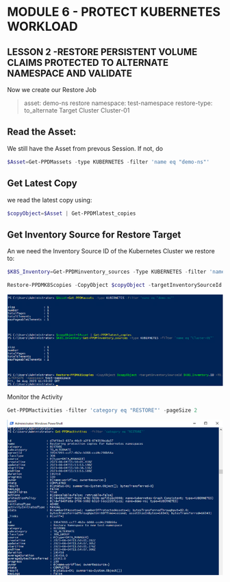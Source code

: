 # MODULE 6 - PROTECT KUBERNETES WORKLOAD

## LESSON 2 -RESTORE PERSISTENT VOLUME CLAIMS PROTECTED TO ALTERNATE NAMESPACE AND VALIDATE

Now we create our Restore Job
> asset: demo-ns
> restore namespace: test-namespace
> restore-type: to_alternate
> Target Cluster Cluster-01

## Read the Asset:

We still have the Asset from prevous Session. If not, do

```Powershell
$Asset=Get-PPDMassets -type KUBERNETES -filter 'name eq "demo-ns"'
```

## Get Latest Copy

we read the latest copy using:

```Powershell
$copyObject=$Asset | Get-PPDMlatest_copies
```

## Get Inventory Source for Restore Target

An we need the Inventory Source ID of the Kubernetes Cluster we restore to:

```Powershell
$K8S_Inventory=Get-PPDMinventory_sources -Type KUBERNETES -filter 'name eq "Cluster-01"'
```

```Powershell
Restore-PPDMK8Scopies -CopyObject $copyObject -targetInventorySourceId $K8S_Inventory.ID -TO_ALTERNATE -namespace test-namespace
```

![Alt text](image-8.png)

Monitor the Activity

```Powershell
Get-PPDMactivities -filter 'category eq "RESTORE"' -pageSize 2
```

![Alt text](image-9.png)